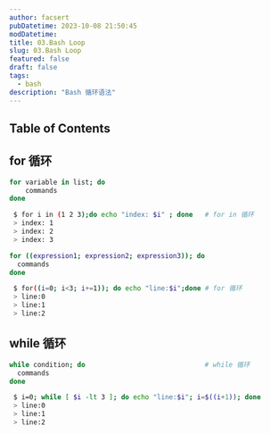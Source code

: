 ```yaml
---
author: facsert
pubDatetime: 2023-10-08 21:50:45
modDatetime:
title: 03.Bash Loop
slug: 03.Bash Loop
featured: false
draft: false
tags:
  - bash
description: "Bash 循环语法"
---
```


<!--
 * @Author: facsert
 * @Date: 2023-10-08 21:50:45
 * @LastEditTime: 2023-10-09 20:00:18
 * @LastEditors: facsert
 * @Description:
-->

## Table of Contents

## for 循环

```bash
for variable in list; do
    commands
done

 $ for i in (1 2 3);do echo "index: $i" ; done   # for in 循环
 > index: 1
 > index: 2
 > index: 3

for ((expression1; expression2; expression3)); do
  commands
done

 $ for((i=0; i<3; i+=1)); do echo "line:$i";done # for 循环
 > line:0
 > line:1
 > line:2
```

## while 循环

```bash
while condition; do                              # while 循环
  commands
done

 $ i=0; while [ $i -lt 3 ]; do echo "line:$i"; i=$((i+1)); done
 > line:0
 > line:1
 > line:2
```
